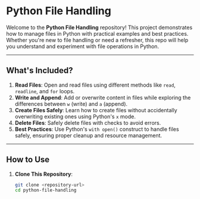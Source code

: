# Python File Handling

Welcome to the **Python File Handling** repository! This project demonstrates how to manage files in Python with practical examples and best practices. Whether you're new to file handling or need a refresher, this repo will help you understand and experiment with file operations in Python.

---

## What's Included?

1. **Read Files**: Open and read files using different methods like `read`, `readline`, and `for` loops.
2. **Write and Append**: Add or overwrite content in files while exploring the differences between `w` (write) and `a` (append).
3. **Create Files Safely**: Learn how to create files without accidentally overwriting existing ones using Python's `x` mode.
4. **Delete Files**: Safely delete files with checks to avoid errors.
5. **Best Practices**: Use Python's `with open()` construct to handle files safely, ensuring proper cleanup and resource management.

---

## How to Use

1. **Clone This Repository**:
   ```bash
   git clone <repository-url>
   cd python-file-handling
